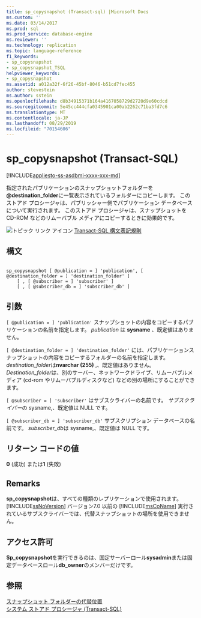 ```yaml
---
title: sp_copysnapshot (Transact-sql) |Microsoft Docs
ms.custom: ''
ms.date: 03/14/2017
ms.prod: sql
ms.prod_service: database-engine
ms.reviewer: ''
ms.technology: replication
ms.topic: language-reference
f1_keywords:
- sp_copysnapshot
- sp_copysnapshot_TSQL
helpviewer_keywords:
- sp_copysnapshot
ms.assetid: a012a32f-6f26-45bf-8046-b51cd7fec455
author: stevestein
ms.author: sstein
ms.openlocfilehash: d8b34915371b164a4167058729d2720d9e60cdcd
ms.sourcegitcommit: 5e45cc444cfa0345901ca00ab2262c71ba3fd7c6
ms.translationtype: MT
ms.contentlocale: ja-JP
ms.lasthandoff: 08/29/2019
ms.locfileid: "70154606"
---
```

# <a name="sp_copysnapshot-transact-sql"></a>sp_copysnapshot (Transact-SQL)
[!INCLUDE[appliesto-ss-asdbmi-xxxx-xxx-md](../../includes/appliesto-ss-asdbmi-xxxx-xxx-md.md)]

  指定されたパブリケーションのスナップショットフォルダーを **\@destination_folder**に一覧表示されているフォルダーにコピーします。 このストアド プロシージャは、パブリッシャー側でパブリケーション データベースについて実行されます。 このストアド プロシージャは、スナップショットを CD-ROM などのリムーバブル メディアにコピーするときに効果的です。  
  
 ![トピック リンク アイコン](../../database-engine/configure-windows/media/topic-link.gif "トピック リンク アイコン") [Transact-SQL 構文表記規則](../../t-sql/language-elements/transact-sql-syntax-conventions-transact-sql.md)  
  
## <a name="syntax"></a>構文  
  
```  
  
sp_copysnapshot [ @publication = ] 'publication', [ @destination_folder = ] 'destination_folder' ]  
    [ , [ @subscriber = ] 'subscriber' ]  
    [ , [ @subscriber_db = ] 'subscriber_db' ]  
```  
  
## <a name="arguments"></a>引数  
`[ @publication = ] 'publication'` スナップショットの内容をコピーするパブリケーションの名前を指定します。 *publication* は **sysname** 、既定値はありません。  
  
`[ @destination_folder = ] 'destination_folder'` には、パブリケーションスナップショットの内容をコピーするフォルダーの名前を指定します。 *destination_folder*は**nvarchar (255)** ,、既定値はありません。 *Destination_folder*は、別のサーバー、ネットワークドライブ、リムーバブルメディア (cd-rom やリムーバブルディスクなど) などの別の場所にすることができます。  
  
`[ @subscriber = ] 'subscriber'` はサブスクライバーの名前です。 *サブスクライバー*の sysname,、既定値は NULL です。  
  
`[ @subscriber_db = ] 'subscriber_db'` サブスクリプション データベースの名前です。 *subscriber_db*は sysname,、既定値は NULL です。  
  
## <a name="return-code-values"></a>リターン コードの値  
 **0** (成功) または**1** (失敗)  
  
## <a name="remarks"></a>Remarks  
 **sp_copysnapshot**は、すべての種類のレプリケーションで使用されます。 [!INCLUDE[ssNoVersion](../../includes/ssnoversion-md.md)] バージョン7.0 以前の [!INCLUDE[msCoName](../../includes/msconame-md.md)] 実行されているサブスクライバーでは、代替スナップショットの場所を使用できません。  
  
## <a name="permissions"></a>アクセス許可  
 **Sp_copysnapshot**を実行できるのは、固定サーバーロール**sysadmin**または固定データベースロール**db_owner**のメンバーだけです。  
  
## <a name="see-also"></a>参照  
 [スナップショット フォルダーの代替位置](../../relational-databases/replication/snapshot-options.md)   
 [システム ストアド プロシージャ &#40;Transact-SQL&#41;](../../relational-databases/system-stored-procedures/system-stored-procedures-transact-sql.md)  
  
  
